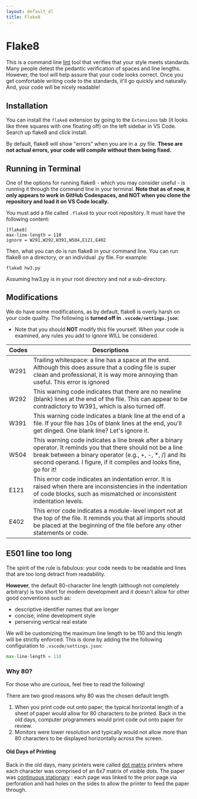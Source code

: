 ```yaml
---
layout: default_dl
title: Flake8
---
```

# Flake8
This is a command line <a href="https://en.wikipedia.org/wiki/Lint_(software)" target="_blank">lint</a> tool that verifies that your style meets standards.
Many people detest the pedantic verification of spaces and line lengths.
However, the tool will help assure that your code looks correct. Once you get
comfortable writing code to the standards, it'll go quickly and naturally. And, your code will be nicely readable!  


## Installation
You can install the `flake8` extension by going to the `Extensions` tab (it looks like three squares with one floating off) on the left sidebar in VS Code. Search up flake8 and click install.

By default, flake8 will show "errors" when you are in a .py file. **These are not actual errors, your code will compile without them being fixed.**

## Running in Terminal
One of the options for running flake8 - which you may consider useful - is running it through the command line in your terminal. **Note that as of now, it only appears to work in GitHub Codespaces, and NOT when you clone the repository and load it on VS Code locally.**

You must add a file called `.flake8` to your root repository. It must have the following content:
```
[flake8]
max-line-length = 110
ignore = W291,W292,W391,W504,E121,E402
```

Then, what you can do is run flake8 in your command line. You can run flake8 on a directory, or an individual .py file. For example:
```
flake8 hw3.py
```
Assuming hw3.py is in your root directory and not a sub-directory.

## Modifications
We do have some modifications, as by default, flake8 is overly harsh on your code quality. The following is **turned off in `.vscode/settings.json`**:
- Note that you should **NOT** modify this file yourself. When your code is examined, any rules you add to ignore WILL be considered.

|Codes|Descriptions|
|-----|------------|
|W291|Trailing whitespace: a line has a space at the end. Although this does assure that a coding file is super clean and professional, it is way more annoying than useful. This error is ignored|
|W292| This warning code indicates that there are no newline (blank) lines at the end of the file. This can appear to be contradictory to W391, which is also turned off.|
|W391| This warning code indicates a blank line at the end of a file. If your file has 10s of blank lines at the end, you'll get dinged. One blank line? Let's ignore it.|
|W504| This warning code indicates a line break after a binary operator. It reminds you that there should not be a line break between a binary operator (e.g., +, -, *, /) and its second operand. I figure, if it compiles and looks fine, go for it!|
|E121| This error code indicates an indentation error. It is raised when there are inconsistencies in the indentation of code blocks, such as mismatched or inconsistent indentation levels.|
|E402| This error code indicates a module-level import not at the top of the file. It reminds you that all imports should be placed at the beginning of the file before any other statements or code.|



## E501 line too long
The spirit of the rule is fabulous: your code needs to be readable and lines that are too long detract from readability.

**However**, the default 80-character line length (although not completely arbitrary) is too short for modern development
and it doesn't allow for other good conventions such as:  
* descriptive identifier names that are longer  
* concise, inline development style   
* perserving vertical real estate   

We will be customizing the maximum line length to be 110 and this length will be strictly enforced. This is done by adding the
the following configuration to `.vscode/settings.json`:  
```python
max-line-length = 110
```

### Why 80?
For those who are curious, feel free to read the following!

There are two good reasons why 80 was the chosen default length.  
1) When you print code out onto paper, the typical horizontal length of a sheet of paper would allow for 80 characters to be printed. Back in the old days, computer programmers would print code out onto paper for review.  
2) Monitors were lower resolution and typically would not allow more than 80 characters to be displayed horizontally across the screen.  

#### Old Days of Printing

Back in the old days, many printers were called <a href="https://en.wikipedia.org/wiki/Dot_matrix" target="_blank">dot matrix</a> printers where each character was comprised of an 6x7 matrix of visible dots.
The paper was <a href="https://en.wikipedia.org/wiki/Continuous_stationery" target="_blank">continuous stationary</a> : each page was linked to the prior page via perforation and had holes on the sides to allow the printer to feed the paper through.